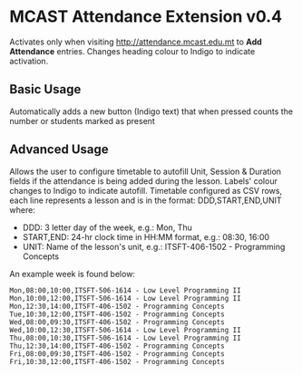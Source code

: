 # MCAST Attendance Extension v0.4

Activates only when visiting http://attendance.mcast.edu.mt to **Add Attendance** entries. Changes heading colour to Indigo to indicate activation.

## Basic Usage
Automatically adds a new button (Indigo text) that when pressed counts the number or students marked as present

## Advanced Usage
Allows the user to configure timetable to autofill Unit, Session & Duration fields if the attendance is being added during the lesson. Labels' colour changes to Indigo to indicate autofill. Timetable configured as CSV rows, each line represents a lesson and is in the format: DDD,START,END,UNIT where:

* DDD: 3 letter day of the week, e.g.: Mon, Thu
* START,END: 24-hr clock time in HH:MM format, e.g.: 08:30, 16:00
* UNIT: Name of the lesson's unit, e.g.: ITSFT-406-1502 - Programming Concepts

An example week is found below:

    Mon,08:00,10:00,ITSFT-506-1614 - Low Level Programming II
    Mon,10:00,12:00,ITSFT-506-1614 - Low Level Programming II
    Mon,12:30,14:00,ITSFT-406-1502 - Programming Concepts
    Tue,10:30,12:00,ITSFT-406-1502 - Programming Concepts
    Wed,08:00,09:30,ITSFT-406-1502 - Programming Concepts
    Wed,10:00,12:30,ITSFT-506-1614 - Low Level Programming II
    Thu,08:00,10:30,ITSFT-506-1614 - Low Level Programming II
    Thu,12:30,14:00,ITSFT-406-1502 - Programming Concepts
    Fri,08:00,09:30,ITSFT-406-1502 - Programming Concepts
    Fri,10:30,12:00,ITSFT-406-1502 - Programming Concepts

